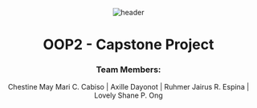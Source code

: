 <div align="center">
  
  ![header](https://github.com/user-attachments/assets/b8695295-c3da-4a86-9a07-5cce7052490d)
  
</div>
<div align="center">
  
# OOP2 - Capstone Project

</div>

<div align="center">
  
<h3>
Team Members:
</h3>

<p>
Chestine May Mari C. Cabiso |
Axille Dayonot |
Ruhmer Jairus R. Espina |
Lovely Shane P. Ong
</p>

</div>























